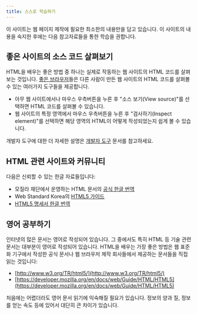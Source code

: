 ```yaml
---
title: 스스로 학습하기
---
```

이 사이트는 웹 페이지 제작에 필요한 최소한의 내용만을 담고 있습니다. 이 사이트의 내용을 숙지한 후에는 다음 참고자료들을 통한 학습을 권합니다.


## 좋은 사이트의 소스 코드 살펴보기

HTML을 배우는 좋은 방법 중 하나는 실제로 작동하는 웹 사이트의 HTML 코드를 살펴보는 것입니다. [좋은 브라우저](/docs/Good_web_browsers.html)들은 다른 사람이 만든 웹 사이트의 HTML 코드를 살펴볼 수 있는 여러가지 도구들을 제공합니다.

*   아무 웹 사이트에서나 마우스 우측버튼을 누른 후 "소스 보기(View source)"를 선택하면 HTML 코드를 살펴볼 수 있습니다.
*   웹 사이트의 특정 영역에서 마우스 우측버튼을 누른 후 "검사하기(Inspect element)"를 선택하면 해당 영역의 HTML이 어떻게 작성되었는지 쉽게 볼 수 있습니다.

개발자 도구에 대한 더 자세한 설명은 [개발자 도구](/docs/dev_tools.html) 문서를 참고하세요.


## HTML 관련 사이트와 커뮤니티

다음은 신뢰할 수 있는 한글 자료들입니다:

*   모질라 재단에서 운영하는 HTML 문서의 [공식 한글 번역](https://developer.mozilla.org/ko/docs/Web/HTML/HTML5)
*   Web Standard Korea의 [HTML5 가이드](http://webstandards.or.kr/html5/)
*   [HTML5 명세서 한글 번역](http://html5.clearboth.org/spec.html)


## 영어 공부하기

인터넷의 많은 문서는 영어로 작성되어 있습니다. 그 중에서도 특히 HTML 등 기술 관련 문서는 대부분이 영어로 작성되어 있습니다. HTML을 배우는 가장 좋은 방법은 웹 표준화 기구에서 작성한 공식 문서나 웹 브라우저 제작 회사들에서 제공하는 문서들을 직접 읽는 것입니다:

*   [http://www.w3.org/TR/html5/](http://www.w3.org/TR/html5/)
*   [https://developer.mozilla.org/en/docs/web/Guide/HTML/HTML5](https://developer.mozilla.org/en/docs/web/Guide/HTML/HTML5)

처음에는 어렵더라도 영어 문서 읽기에 익숙해질 필요가 있습니다. 정보의 양과 질, 정보를 얻는 속도 등에 있어서 대단히 큰 차이가 있습니다.
